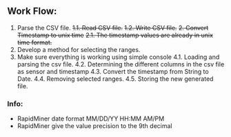 ## Work Flow:
1. Parse the CSV file.
~~1.1. Read CSV file.~~
~~1.2. Write CSV file.~~
~~2. Convert Timestamp to unix time~~
~~2.1. The timestamp values are already in unix time format.~~
3. Develop a method for selecting the ranges.
4. Make sure everything is working using simple console
4.1. Loading and parsing the csv file.
4.2. Determining the different columns in the csv file as sensor and timestamp
4.3. Convert the timestamp from String to Date.
4.4. Removing selected ranges.
4.5. Storing the new generated file.

### Info:
* RapidMiner date format MM/DD/YY HH:MM AM/PM
* RapidMiner give the value precision to the 9th decimal
